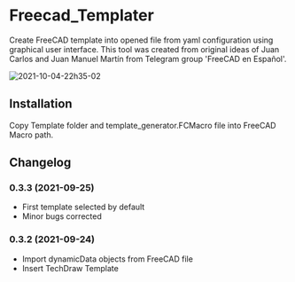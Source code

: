 # Freecad_Templater

Create FreeCAD template into opened file from yaml configuration using graphical user interface.
This tool was created from original ideas of Juan Carlos and Juan Manuel Martín from Telegram group 'FreeCAD en Español'.

<img src="https://i.ibb.co/SB776q0/2021-10-04-22h35-02.png" alt="2021-10-04-22h35-02" border="0">

## Installation

Copy Template folder and template_generator.FCMacro file into FreeCAD Macro path.

## Changelog
### 0.3.3 (2021-09-25)
- First template selected by default
- Minor bugs corrected
### 0.3.2 (2021-09-24)
- Import dynamicData objects from FreeCAD file
- Insert TechDraw Template
